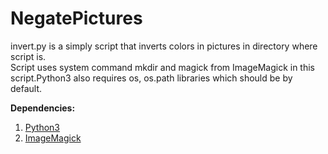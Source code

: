# NegatePictures
invert.py is a simply script that inverts colors in pictures in directory where script is.<br />
Script uses system command mkdir and magick from ImageMagick in this script.Python3 also requires os, os.path libraries which should be by default.<br />

**Dependencies:**
1. [Python3](https://www.python.org)
2. [ImageMagick](https://imagemagick.org/index.php)
